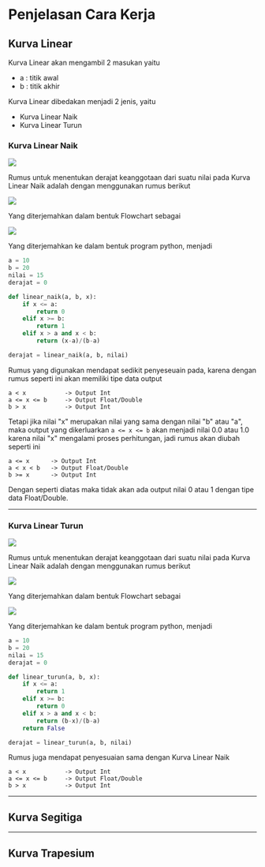 # Penjelasan Cara Kerja

## Kurva Linear

Kurva Linear akan mengambil 2 masukan yaitu
  
- a : titik awal
- b : titik akhir

Kurva Linear dibedakan menjadi 2 jenis, yaitu

- Kurva Linear Naik
- Kurva Linear Turun

### Kurva Linear Naik

![](../attachments/2021-10-30-20-26-22.png)

Rumus untuk menentukan derajat keanggotaan dari suatu nilai pada Kurva Linear Naik adalah dengan menggunakan rumus berikut

![](../attachments/2021-10-30-20-28-10.png)

Yang diterjemahkan dalam bentuk Flowchart sebagai

![](../attachments/Fungsi-Keanggotaan-Linear-Naik.jpg)

Yang diterjemahkan ke dalam bentuk program python, menjadi

```python
a = 10
b = 20
nilai = 15
derajat = 0

def linear_naik(a, b, x):
    if x <= a:
        return 0
    elif x >= b:
        return 1
    elif x > a and x < b:
        return (x-a)/(b-a)

derajat = linear_naik(a, b, nilai)

```

Rumus yang digunakan mendapat sedikit penyeseuain pada, karena dengan rumus seperti ini akan memiliki tipe data output

```
a < x           -> Output Int
a <= x <= b     -> Output Float/Double
b > x           -> Output Int
```

Tetapi jika nilai "x" merupakan nilai yang sama dengan nilai "b" atau "a", maka output yang dikerluarkan ``` a <= x <= b ``` akan menjadi nilai 0.0 atau 1.0 karena nilai "x" mengalami proses perhitungan, jadi rumus akan diubah seperti ini

```
a <= x      -> Output Int
a < x < b   -> Output Float/Double
b >= x      -> Output Int
```

Dengan seperti diatas maka tidak akan ada output nilai 0 atau 1 dengan tipe data Float/Double.
* * *

### Kurva Linear Turun

![](../attachments/2021-10-30-21-53-45.png)

Rumus untuk menentukan derajat keanggotaan dari suatu nilai pada Kurva Linear Naik adalah dengan menggunakan rumus berikut

![](../attachments/2021-10-30-21-54-19.png)

Yang diterjemahkan dalam bentuk Flowchart sebagai

![](../attachments/Fungsi-Keanggotaan-Linear-Turun.jpg)

Yang diterjemahkan ke dalam bentuk program python, menjadi

```python
a = 10
b = 20
nilai = 15
derajat = 0

def linear_turun(a, b, x):
    if x <= a:
        return 1
    elif x >= b:
        return 0
    elif x > a and x < b:
        return (b-x)/(b-a)
    return False

derajat = linear_turun(a, b, nilai)

```

Rumus juga mendapat penyesuaian sama dengan Kurva Linear Naik

```
a < x           -> Output Int
a <= x <= b     -> Output Float/Double
b > x           -> Output Int
```

* * *

## Kurva Segitiga



* * *
## Kurva Trapesium


